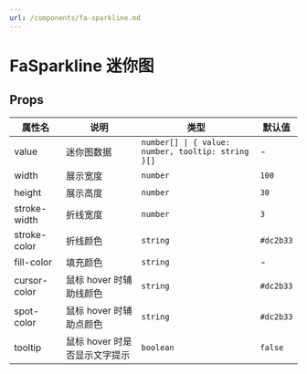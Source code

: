 ```yaml
---
url: /components/fa-sparkline.md
---
```

# FaSparkline 迷你图&#x20;

## Props

| 属性名       | 说明                          | 类型                                               | 默认值    |
| ------------ | ----------------------------- | -------------------------------------------------- | --------- |
| value        | 迷你图数据                    | `number[] \| { value: number, tooltip: string }[]` | -         |
| width        | 展示宽度                      | `number`                                           | `100`     |
| height       | 展示高度                      | `number`                                           | `30`      |
| stroke-width | 折线宽度                      | `number`                                           | `3`       |
| stroke-color | 折线颜色                      | `string`                                           | `#dc2b33` |
| fill-color   | 填充颜色                      | `string`                                           | -         |
| cursor-color | 鼠标 hover 时辅助线颜色       | `string`                                           | `#dc2b33` |
| spot-color   | 鼠标 hover 时辅助点颜色       | `string`                                           | `#dc2b33` |
| tooltip      | 鼠标 hover 时是否显示文字提示 | `boolean`                                          | `false`   |
